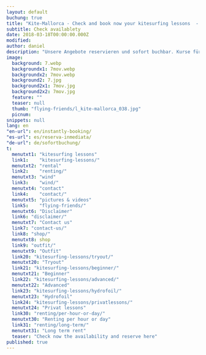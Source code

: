 ```yaml
---
layout: default
buchung: true
title: "Kite-Mallorca - Check and book now your kitesurfing lessons  - Tel. +34-696-264729"
subtitle: Check availablety
date: 2018-03-18T00:00:00.000Z
modified: 
author: daniel
description: "Unsere Angebote reservieren und sofort buchbar. Kurse für alle Level im kiten, kitesurfen und kiteboarden."
image: 
  background: 7.webp
  backgroundx1: 7mov.webp
  backgroundx2: 7mov.webp
  background2: 7.jpg
  background2x1: 7mov.jpg
  background2x2: 7mov.jpg
  feature: ""
  teaser: null
  thumb: "flying-friends/l_kite-mallorca_038.jpg"
  picnum: 
snippets: null
lang: en
"en-url": en/instantly-booking/
"es-url": es/reserva-inmediata/
"de-url": de/sofortbuchung/
t:
  menutxt1: "kitesurfing lessons"
  link1:    "kitesurfing-lessons/"
  menutxt2: "rental"
  link2:    "renting/"
  menutxt3: "wind"
  link3:    "wind/"
  menutxt4: "contact"
  link4:    "contact/"
  menutxt5: "pictures & videos"
  link5:    "flying-friends/"
  menutxt6: "Disclaimer"
  link6: "disclaimer/"
  menutxt7: "Contact us"
  link7: "contact-us/"
  link8: "shop/"
  menutxt8: shop
  link9: "outfit/"
  menutxt9: "Outfit"
  link20: "kitesurfing-lessons/tryout/"
  menutxt20: "Tryout"
  link21: "kitesurfing-lessons/beginner/"
  menutxt21: "Beginner"
  link22: "kitesurfing-lessons/advanced/"
  menutxt22: "Advanced"
  link23: "kitesurfing-lessons/hydrofoil/"
  menutxt23: "Hydrofoil"
  link24: "kitesurfing-lessons/privatlessons/"
  menutxt24: "Privat lessons"
  link30: "renting/per-hour-or-day/"
  menutxt30: "Renting per hour or day"
  link31: "renting/long-term/"
  menutxt31: "Long term rent"
  teaser: "Check now the availability and reserve here"
published: true
---
```


<div id="bookingKitContainer"></div>
<script src="https://eu5.bookingkit.de/bkscript.js.php?cw=b6f8247119fbc23029792632bf4ef4c1&lang=en"></script>